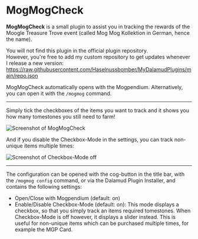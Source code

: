 # MogMogCheck

**MogMogCheck** is a small plugin to assist you in tracking the rewards of the Moogle Treasure Trove event (called Mog Mog Kollektion in German, hence the name).

You will not find this plugin in the official plugin repository.  
However, you're free to add my custom repository to get updates whenever I release a new version:  
https://raw.githubusercontent.com/Haselnussbomber/MyDalamudPlugins/main/repo.json

MogMogCheck automatically opens with the Mogpendium. Alternatively, you can open it with the `/mogmog` command.

---

Simply tick the checkboxes of the items you want to track and it shows you how many tomestones you still need to farm!

![Screenshot of MogMogCheck](https://github.com/user-attachments/assets/dd22eb21-1d6f-4917-ba2c-20afe73f051e)

And if you disable the Checkbox-Mode in the settings, you can track non-unique items multiple times:

![Screenshot of Checkbox-Mode off](https://github.com/user-attachments/assets/d029c0aa-4fc0-4d5b-940d-e2c849f6d684)

---

The configuration can be opened with the cog-button in the title bar, with the `/mogmog config` command, or via the Dalamud Plugin Installer, and contains the following settings:

- Open/Close with Mogpendium (default: on)
- Enable/Disable Checkbox-Mode (default: on): This mode displays a checkbox, so that you simply track an items required tomestones. When Checkbox-Mode is off however, it displays a slider instead. This is useful for non-unique items which can be purchased multiple times, for example the MGP Card.
